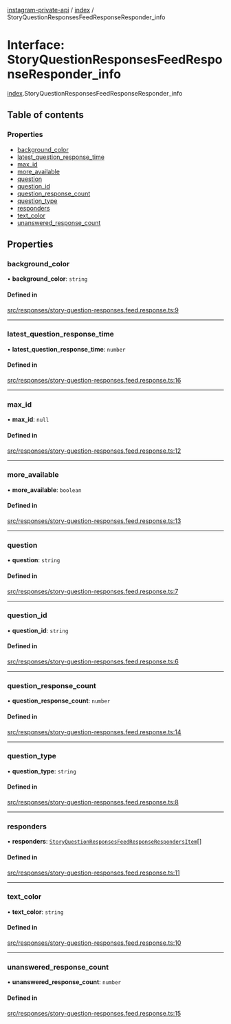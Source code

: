 [instagram-private-api](../../README.md) / [index](../../modules/index.md) / StoryQuestionResponsesFeedResponseResponder_info

# Interface: StoryQuestionResponsesFeedResponseResponder\_info

[index](../../modules/index.md).StoryQuestionResponsesFeedResponseResponder_info

## Table of contents

### Properties

- [background\_color](StoryQuestionResponsesFeedResponseResponder_info.md#background_color)
- [latest\_question\_response\_time](StoryQuestionResponsesFeedResponseResponder_info.md#latest_question_response_time)
- [max\_id](StoryQuestionResponsesFeedResponseResponder_info.md#max_id)
- [more\_available](StoryQuestionResponsesFeedResponseResponder_info.md#more_available)
- [question](StoryQuestionResponsesFeedResponseResponder_info.md#question)
- [question\_id](StoryQuestionResponsesFeedResponseResponder_info.md#question_id)
- [question\_response\_count](StoryQuestionResponsesFeedResponseResponder_info.md#question_response_count)
- [question\_type](StoryQuestionResponsesFeedResponseResponder_info.md#question_type)
- [responders](StoryQuestionResponsesFeedResponseResponder_info.md#responders)
- [text\_color](StoryQuestionResponsesFeedResponseResponder_info.md#text_color)
- [unanswered\_response\_count](StoryQuestionResponsesFeedResponseResponder_info.md#unanswered_response_count)

## Properties

### background\_color

• **background\_color**: `string`

#### Defined in

[src/responses/story-question-responses.feed.response.ts:9](https://github.com/Nerixyz/instagram-private-api/blob/0e0721c/src/responses/story-question-responses.feed.response.ts#L9)

___

### latest\_question\_response\_time

• **latest\_question\_response\_time**: `number`

#### Defined in

[src/responses/story-question-responses.feed.response.ts:16](https://github.com/Nerixyz/instagram-private-api/blob/0e0721c/src/responses/story-question-responses.feed.response.ts#L16)

___

### max\_id

• **max\_id**: ``null``

#### Defined in

[src/responses/story-question-responses.feed.response.ts:12](https://github.com/Nerixyz/instagram-private-api/blob/0e0721c/src/responses/story-question-responses.feed.response.ts#L12)

___

### more\_available

• **more\_available**: `boolean`

#### Defined in

[src/responses/story-question-responses.feed.response.ts:13](https://github.com/Nerixyz/instagram-private-api/blob/0e0721c/src/responses/story-question-responses.feed.response.ts#L13)

___

### question

• **question**: `string`

#### Defined in

[src/responses/story-question-responses.feed.response.ts:7](https://github.com/Nerixyz/instagram-private-api/blob/0e0721c/src/responses/story-question-responses.feed.response.ts#L7)

___

### question\_id

• **question\_id**: `string`

#### Defined in

[src/responses/story-question-responses.feed.response.ts:6](https://github.com/Nerixyz/instagram-private-api/blob/0e0721c/src/responses/story-question-responses.feed.response.ts#L6)

___

### question\_response\_count

• **question\_response\_count**: `number`

#### Defined in

[src/responses/story-question-responses.feed.response.ts:14](https://github.com/Nerixyz/instagram-private-api/blob/0e0721c/src/responses/story-question-responses.feed.response.ts#L14)

___

### question\_type

• **question\_type**: `string`

#### Defined in

[src/responses/story-question-responses.feed.response.ts:8](https://github.com/Nerixyz/instagram-private-api/blob/0e0721c/src/responses/story-question-responses.feed.response.ts#L8)

___

### responders

• **responders**: [`StoryQuestionResponsesFeedResponseRespondersItem`](StoryQuestionResponsesFeedResponseRespondersItem.md)[]

#### Defined in

[src/responses/story-question-responses.feed.response.ts:11](https://github.com/Nerixyz/instagram-private-api/blob/0e0721c/src/responses/story-question-responses.feed.response.ts#L11)

___

### text\_color

• **text\_color**: `string`

#### Defined in

[src/responses/story-question-responses.feed.response.ts:10](https://github.com/Nerixyz/instagram-private-api/blob/0e0721c/src/responses/story-question-responses.feed.response.ts#L10)

___

### unanswered\_response\_count

• **unanswered\_response\_count**: `number`

#### Defined in

[src/responses/story-question-responses.feed.response.ts:15](https://github.com/Nerixyz/instagram-private-api/blob/0e0721c/src/responses/story-question-responses.feed.response.ts#L15)
